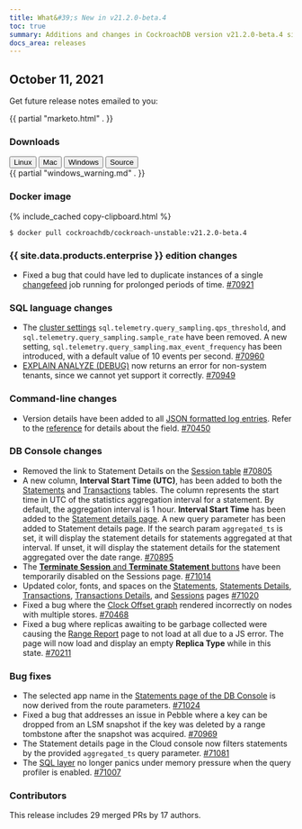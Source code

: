 ```yaml
---
title: What&#39;s New in v21.2.0-beta.4
toc: true
summary: Additions and changes in CockroachDB version v21.2.0-beta.4 since version v21.2.0-beta.3
docs_area: releases 
---
```


## October 11, 2021

Get future release notes emailed to you:

{{ partial "marketo.html" . }}

### Downloads

<div id="os-tabs" class="filters clearfix">
    <a href="https://binaries.cockroachdb.com/cockroach-v21.2.0-beta.4.linux-amd64.tgz"><button id="linux" class="filter-button" data-scope="linux" data-eventcategory="linux-binary-release-notes">Linux</button></a>
    <a href="https://binaries.cockroachdb.com/cockroach-v21.2.0-beta.4.darwin-10.9-amd64.tgz"><button id="mac" class="filter-button" data-scope="mac" data-eventcategory="mac-binary-release-notes">Mac</button></a>
    <a href="https://binaries.cockroachdb.com/cockroach-v21.2.0-beta.4.windows-6.2-amd64.zip"><button id="windows" class="filter-button" data-scope="windows" data-eventcategory="windows-binary-release-notes">Windows</button></a>
    <a href="https://binaries.cockroachdb.com/cockroach-v21.2.0-beta.4.src.tgz"><button id="source" class="filter-button" data-scope="source" data-eventcategory="source-release-notes">Source</button></a>
</div>

<section class="filter-content" data-scope="windows">
{{ partial "windows_warning.md" . }}
</section>

### Docker image

{% include_cached copy-clipboard.html %}
~~~shell
$ docker pull cockroachdb/cockroach-unstable:v21.2.0-beta.4
~~~


### {{ site.data.products.enterprise }} edition changes

- Fixed a bug that could have led to duplicate instances of a single [changefeed](../v21.2/change-data-capture-overview.html) job running for prolonged periods of time. [#70921][#70921]

### SQL language changes

- The [cluster settings](../v21.2/cluster-settings.html#settings) `sql.telemetry.query_sampling.qps_threshold`, and `sql.telemetry.query_sampling.sample_rate` have been removed. A new setting, `sql.telemetry.query_sampling.max_event_frequency` has been introduced, with a default value of 10 events per second. [#70960][#70960]
- [EXPLAIN ANALYZE (DEBUG)](../v21.2/explain-analyze.html) now returns an error for non-system tenants, since we cannot yet support it correctly. [#70949][#70949]

### Command-line changes

- Version details have been added to all [JSON formatted log entries](../v21.2/log-formats.html#format-json). Refer to the [reference](../v21.2/eventlog.html) for details about the field. [#70450][#70450]

### DB Console changes

- Removed the link to Statement Details on the [Session table](../v21.2/ui-sessions-page.html) [#70805][#70805]
- A new column, **Interval Start Time (UTC)**, has been added to both the [Statements](../v21.2/ui-statements-page.html) and [Transactions](../v21.2/ui-transactions-page.html) tables. The column represents the start time in UTC of the statistics aggregation interval for a statement. By default, the aggregation interval is 1 hour. **Interval Start Time** has been added to the [Statement details page](../v21.2/ui-statements-page.html#statement-details-page).  A new query parameter has been added to Statement details page. If the search param `aggregated_ts` is set, it will display the statement details for statements aggregated at that interval. If unset, it will display the statement details for the statement aggregated over the date range. [#70895][#70895]
- The [**Terminate Session** and **Terminate Statement** buttons](../v21.2/ui-sessions-page.html#session-details) have been temporarily disabled on the Sessions page. [#71014][#71014]
- Updated color, fonts, and spaces on the [Statements](../v21.2/ui-statements-page.html), [Statements Details](../v21.2/ui-statements-page.html#statement-details-page), [Transactions](../v21.2/ui-transactions-page.html), [Transactions Details](../v21.2/ui-transactions-page.html#transaction-details-page), and [Sessions](../v21.2/ui-sessions-page.html) pages [#71020][#71020]
- Fixed a bug where the [Clock Offset graph](../v21.2/ui-runtime-dashboard.html) rendered incorrectly on nodes with multiple stores. [#70468][#70468]
- Fixed a bug where replicas awaiting to be garbage collected were causing the [Range Report](../v21.2/ui-debug-pages.html) page to not load at all due to a JS error. The page will now load and display an empty **Replica Type** while in this state. [#70211][#70211]

### Bug fixes

- The selected app name in the [Statements page of the DB Console](../v21.2/ui-statements-page.html) is now derived from the route parameters. [#71024][#71024]
- Fixed a bug that addresses an issue in Pebble where a key can be dropped from an LSM snapshot if the key was deleted by a range tombstone after the snapshot was acquired. [#70969][#70969]
- The Statement details page in the Cloud console now filters statements by the provided `aggregated_ts` query parameter. [#71081][#71081]
- The [SQL layer](../v21.2/architecture/sql-layer.html) no longer panics under memory pressure when the query profiler is enabled. [#71007][#71007]

### Contributors

This release includes 29 merged PRs by 17 authors.

[#70211]: https://github.com/cockroachdb/cockroach/pull/70211
[#70450]: https://github.com/cockroachdb/cockroach/pull/70450
[#70468]: https://github.com/cockroachdb/cockroach/pull/70468
[#70805]: https://github.com/cockroachdb/cockroach/pull/70805
[#70895]: https://github.com/cockroachdb/cockroach/pull/70895
[#70921]: https://github.com/cockroachdb/cockroach/pull/70921
[#70949]: https://github.com/cockroachdb/cockroach/pull/70949
[#70960]: https://github.com/cockroachdb/cockroach/pull/70960
[#70969]: https://github.com/cockroachdb/cockroach/pull/70969
[#71007]: https://github.com/cockroachdb/cockroach/pull/71007
[#71009]: https://github.com/cockroachdb/cockroach/pull/71009
[#71014]: https://github.com/cockroachdb/cockroach/pull/71014
[#71020]: https://github.com/cockroachdb/cockroach/pull/71020
[#71024]: https://github.com/cockroachdb/cockroach/pull/71024
[#71036]: https://github.com/cockroachdb/cockroach/pull/71036
[#71081]: https://github.com/cockroachdb/cockroach/pull/71081

